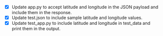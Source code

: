 - [x] Update app.py to accept latitude and longitude in the JSON payload and include them in the response.
- [x] Update test.json to include sample latitude and longitude values.
- [x] Update test_app.py to include latitude and longitude in test_data and print them in the output.
